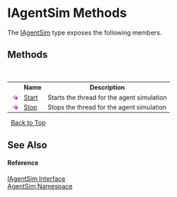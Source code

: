 # IAgentSim Methods
 

The <a href="94834143-65ea-59c6-e8fc-3df79418db02">IAgentSim</a> type exposes the following members.


## Methods
&nbsp;<table><tr><th></th><th>Name</th><th>Description</th></tr><tr><td>![Public method](media/pubmethod.gif "Public method")</td><td><a href="7fba9526-7b76-bf19-089f-ba1f26b09047">Start</a></td><td>
Starts the thread for the agent simulation</td></tr><tr><td>![Public method](media/pubmethod.gif "Public method")</td><td><a href="78bd5b71-e842-4290-dddc-c2bbe9a1054c">Stop</a></td><td>
Stops the thread for the agent simulation</td></tr></table>&nbsp;
<a href="#iagentsim-methods">Back to Top</a>

## See Also


#### Reference
<a href="94834143-65ea-59c6-e8fc-3df79418db02">IAgentSim Interface</a><br /><a href="4fd5ab3b-a1b0-eeac-f89a-54f05b50ce00">AgentSim Namespace</a><br />